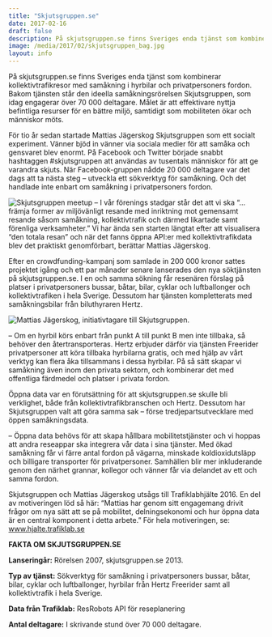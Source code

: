 ```yaml
---
title: "Skjutsgruppen.se"
date: 2017-02-16
draft: false
description: På skjutsgruppen.se finns Sveriges enda tjänst som kombinerar kollektivtrafikresor med samåkning i hyrbilar och privatpersoners fordon. Bakom tjänsten står den ideella samåkningsrörelsen Skjutsgruppen, som idag engagerar över 70 000 deltagare. Målet är att effektivare nyttja befintliga resurser för en bättre miljö, samtidigt som mobiliteten ökar och människor möts.
image: /media/2017/02/skjutsgruppen_bag.jpg
layout: info
---
```

På skjutsgruppen.se finns Sveriges enda tjänst som kombinerar kollektivtrafikresor med samåkning i hyrbilar och
privatpersoners fordon. Bakom tjänsten står den ideella samåkningsrörelsen Skjutsgruppen, som idag engagerar över 70 000
deltagare.<!--more--> Målet är att effektivare nyttja befintliga resurser för en bättre miljö, samtidigt som mobiliteten
ökar och människor möts.

För tio år sedan startade Mattias Jägerskog Skjutsgruppen som ett socialt experiment. Vänner bjöd in vänner via sociala
medier för att samåka och gensvaret blev enormt. På Facebook och Twitter började snabbt hashtaggen #skjutsgruppen att
användas av tusentals människor för att ge varandra skjuts. När Facebook-gruppen nådde 20 000 deltagare var det dags att
ta nästa steg – utveckla ett sökverktyg för samåkning. Och det handlade inte enbart om samåkning i privatpersoners
fordon.

![Skjutsgruppen meetup](/media/2017/02/skjutsgruppen_talking.jpg)
– I vår förenings stadgar står det att vi ska “…främja former av miljövänligt resande med inriktning mot gemensamt
resande såsom samåkning, kollektivtrafik och därmed likartade samt förenliga verksamheter.” Vi har ända sen starten
längtat efter att visualisera “den totala resan” och när det fanns öppna API:er med kollektivtrafikdata blev det
praktiskt genomförbart, berättar Mattias Jägerskog.

Efter en crowdfunding-kampanj som samlade in 200 000 kronor sattes projektet igång och ett par månader senare lanserades
den nya söktjänsten på skjutsgruppen.se. I en och samma sökning får resenären förslag på platser i privatpersoners
bussar, båtar, bilar, cyklar och luftballonger och kollektivtrafiken i hela Sverige. Dessutom har tjänsten kompletterats
med samåkningsbilar från biluthyraren Hertz.

![Mattias Jägerskog, initiativtagare till Skjutsgruppen.](/media/2017/02/mattias_jagerskog_skjutsgruppen.jpg "Mattias 
Jägerskog, initiativtagare till Skjutsgruppen.")

– Om en hyrbil körs enbart från punkt A till punkt B men inte tillbaka, så behöver den återtransporteras. Hertz erbjuder
därför via tjänsten Freerider privatpersoner att köra tillbaka hyrbilarna gratis, och med hjälp av vårt verktyg kan
flera åka tillsammans i dessa hyrbilar. På så sätt skapar vi samåkning även inom den privata sektorn, och kombinerar det
med offentliga färdmedel och platser i privata fordon.

Öppna data var en förutsättning för att skjutsgruppen.se skulle bli verklighet, både från kollektivtrafikbranschen och
Hertz. Dessutom har Skjutsgruppen valt att göra samma sak – förse tredjepartsutvecklare med öppen samåkningsdata.

– Öppna data behövs för att skapa hållbara mobilitetstjänster och vi hoppas att andra reseappar ska integrera vår data i
sina tjänster. Med ökad samåkning får vi färre antal fordon på vägarna, minskade koldioxidutsläpp och billigare
transporter för privatpersoner. Samhällen blir mer inkluderande genom den närhet grannar, kollegor och vänner får via
delandet av ett och samma fordon.

Skjutsgruppen och Mattias Jägerskog utsågs till Trafiklabhjälte 2016. En del av motiveringen löd så här: “Mattias har
genom sitt engagemang drivit frågor om nya sätt att se på mobilitet, delningsekonomi och hur öppna data är en central
komponent i detta arbete.” För hela motiveringen, se: www.hjalte.trafiklab.se

**FAKTA OM SKJUTSGRUPPEN.SE**

**Lanseringår:**
Rörelsen 2007, skjutsgruppen.se 2013.

**Typ av tjänst:**
Sökverktyg för samåkning i privatpersoners bussar, båtar, bilar, cyklar och luftballonger, hyrbilar från Hertz Freerider
samt all kollektivtrafik i hela Sverige.

**Data från Trafiklab:**
ResRobots API för reseplanering

**Antal deltagare:**
I skrivande stund över 70 000 deltagare.
